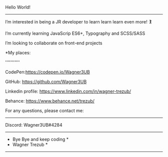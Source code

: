 Hello World!

------------

I’m interested in being a JR developer to learn learn learn even more! 🏌

I’m currently learning JavaScrip ES6+, Typography and SCSS/SASS

I’m looking to collaborate on front-end projects

*My places:

'''''''''''

CodePen:https://codepen.io/Wagner3UB

GitHub: https://github.com/Wagner3UB

Linkedin profile: https://www.linkedin.com/in/wagner-trezub/

Behance: https://www.behance.net/trezub/

For any questions, please contact me:

---------------------------------------

Discord: Wagner3UB#4284

 ***************************
 * Bye Bye and keep coding *
 * Wagner Trezub           *
 ***************************
